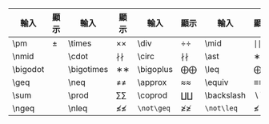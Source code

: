 
| 輸入       | 顯示    | 輸入         | 顯示  | 輸入         | 顯示  | 輸入         | 顯示  |
| -------- | ----- | ---------- | --- | ---------- | --- | ---------- | --- |
| \pm      | $\pm$ | \times     | ××  | \div       | ÷÷  | \mid       | ∣∣  |
| \nmid    |       | \cdot      | ∤∤  | \circ      | ∤∤  | \ast       | ∗∗  |
| \bigodot |       | \bigotimes | ∗∗  | \bigoplus  | ⨁⨁  | \leq       | ⨁⨁  |
| \geq     |       | \neq       | ≠≠  | \approx    | ≈≈  | \equiv     | ≡≡  |
| \sum     |       | \prod      | ∑∑  | \coprod    | ∐∐  | \backslash | ∖∖  |
| \ngeq    |       | \nleq      | ≰≰  | `\not\geq` | ≱≱  | `\not\leq` | ≰   |